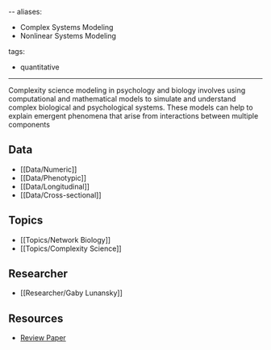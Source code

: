 --
aliases:
  - Complex Systems Modeling
  - Nonlinear Systems Modeling
 
tags:
  - quantitative 
---

Complexity science modeling in psychology and biology involves using computational and mathematical models to simulate and understand complex biological and psychological systems. These models can help to explain emergent phenomena that arise from interactions between multiple components 

## Data

 - [[Data/Numeric]]
 - [[Data/Phenotypic]]
 - [[Data/Longitudinal]]
 - [[Data/Cross-sectional]]

## Topics

  - [[Topics/Network Biology]]
  - [[Topics/Complexity Science]]

## Researcher

  - [[Researcher/Gaby Lunansky]]

## Resources
  - [Review Paper](https://link.springer.com/article/10.1186/s12874-019-0701-4)
